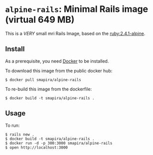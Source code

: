# `alpine-rails`: Minimal Rails image (virtual 649 MB)

This is a *VERY* small mri Rails Image, based on the [ruby:2.4.1-alpine](https://hub.docker.com/_/ruby/).

## Install

As a prerequisite, you need [Docker](https://docker.com) to be installed.

To download this image from the public docker hub:

	$ docker pull smapira/alpine-rails

To re-build this image from the dockerfile:

	$ docker build -t smapira/alpine-rails .

## Usage

To run:

    $ rails new .
    $ docker build -t smapira/alpine-rails .
	$ docker run -d -p 300:3000 smapira/alpine-rails
	$ open http://localhost:3000


